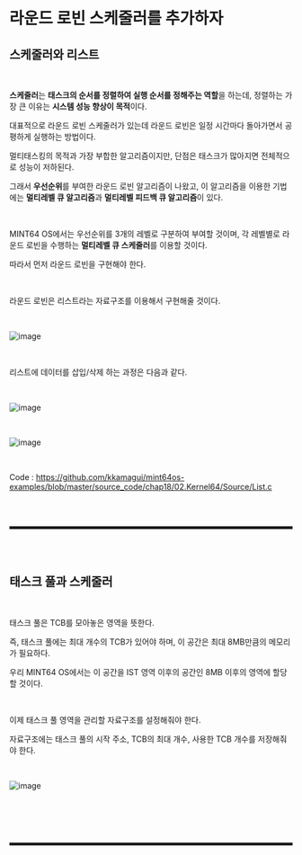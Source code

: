 # 라운드 로빈 스케줄러를 추가하자
## 스케줄러와 리스트

<br>

**스케줄러**는 **태스크의 순서를 정렬하여 실행 순서를 정해주는 역할**을 하는데, 정렬하는 가장 큰 이유는 **시스템 성능 향상이 목적**이다.

대표적으로 라운드 로빈 스케줄러가 있는데 라운드 로빈은 일정 시간마다 돌아가면서 공평하게 실행하는 방법이다.

멀티태스킹의 목적과 가장 부합한 알고리즘이지만, 단점은 태스크가 많아지면 전체적으로 성능이 저하된다.

그래서 **우선순위**를 부여한 라운드 로빈 알고리즘이 나왔고, 이 알고리즘을 이용한 기법에는 **멀티레벨 큐 알고리즘**과 **멀티레벨 피드백 큐 알고리즘**이 있다.

<br>

MINT64 OS에서는 우선순위를 3개의 레벨로 구분하여 부여할 것이며, 각 레벨별로 라운드 로빈을 수행하는 **멀티레벨 큐 스케줄러**를 이용할 것이다.

따라서 먼저 라운드 로빈을 구현해야 한다. 

<br>

라운드 로빈은 리스트라는 자료구조를 이용해서 구현해줄 것이다.

<br>

![image](https://user-images.githubusercontent.com/52172169/202891721-b3cf365e-9884-4eb5-a001-a3c501723558.png)

<br>

리스트에 데이터를 삽입/삭제 하는 과정은 다음과 같다.

<br>

![image](https://user-images.githubusercontent.com/52172169/202892001-f405dd85-b8a0-4be1-ae42-770b2c0b0f52.png)

<br>

![image](https://user-images.githubusercontent.com/52172169/202892008-932dfb61-d565-4c5f-982c-d2399a4a62d8.png)

<br>

Code : https://github.com/kkamagui/mint64os-examples/blob/master/source_code/chap18/02.Kernel64/Source/List.c

<br><br>
<hr style="border: 2px solid;">
<br><br>

## 태스크 풀과 스케줄러

<br>

태스크 풀은 TCB를 모아놓은 영역을 뜻한다.

즉, 태스크 풀에는 최대 개수의 TCB가 있어야 하며, 이 공간은 최대 8MB만큼의 메모리가 필요하다.

우리 MINT64 OS에서는 이 공간을 IST 영역 이후의 공간인 8MB 이후의 영역에 할당할 것이다.

<br>

이제 태스크 풀 영역을 관리할 자료구조를 설정해줘야 한다.

자료구조에는 태스크 풀의 시작 주소, TCB의 최대 개수, 사용한 TCB 개수를 저장해줘야 한다.

<br>

![image](https://user-images.githubusercontent.com/52172169/202892376-2440d419-752a-4ab4-b5d8-f7412ed35929.png)

<br>





<br><br>
<hr style="border: 2px solid;">
<br><br>
